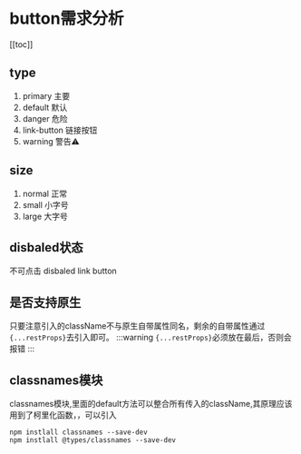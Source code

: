 
# button需求分析
[[toc]]



## type
1. primary 主要
2. default 默认
3. danger 危险
4. link-button 链接按钮
5. warning 警告⚠


## size
1. normal 正常
2. small 小字号
3. large 大字号

## disbaled状态
不可点击
disbaled
link button

## 是否支持原生
只要注意引入的className不与原生自带属性同名，剩余的自带属性通过`{...restProps}`去引入即可。
:::warning
`{...restProps}`必须放在最后，否则会报错
:::



## classnames模块
classnames模块,里面的default方法可以整合所有传入的className,其原理应该用到了柯里化函数，，可以引入
```shell
npm instlall classnames --save-dev
npm instlall @types/classnames --save-dev